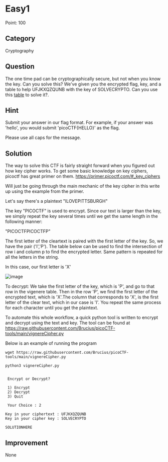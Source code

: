 # Easy1

Point: 100

## Category

Cryptography

## Question

The one time pad can be cryptographically secure, but not when you know the key. Can you solve this? We've given you the encrypted flag, key, and a table to help UFJKXQZQUNB with the key of SOLVECRYPTO. Can you use this [table](https://jupiter.challenges.picoctf.org/static/1fd21547c154c678d2dab145c29f1d79/table.txt) to solve it?.

## Hint

Submit your answer in our flag format. For example, if your answer was 'hello', you would submit 'picoCTF{HELLO}' as the flag.

Please use all caps for the message.


## Solution

The way to solve this CTF is fairly straight forward when you figured out how key cipher works. To get some basic knowledge on key ciphers, picoctf has great primer on them. https://primer.picoctf.com/#_key_ciphers

Will just be going through the main mechanic of the key cipher in this write up using the example from the primer.

Let's say there's a plaintext
"ILOVEPITTSBURGH"

The key "PICOCTF" is used to encrypt. Since our text is larger than the key, we simply repeat the key several times until we get the same length in the following manner:

"PICOCTFPICOCTFP"

The first letter of the cleartext is paired with the first letter of the key. So, we have the pair ('I','P'). The table below can be used to find the intersection of row i and column p to find the encrypted letter. Same pattern is repeated for all the letters in the string.

In this case, our first letter is 'X'

![image](https://primer.picoctf.com/images/5image45.png)

To decrypt:
We take the first letter of the key, which is 'P', and go to that row in the vigenere table. Then in the row 'P', we find the first letter of the encrypted text, which is 'X'.The column that corresponds to 'X', is the first letter of the clear text, which in our case is 'I'. You repeat the same process for each character until you get the plaintext.

To automate this whole workflow, a quick python tool is written to encrypt and decrypt using the text and key. The tool can be found at
https://raw.githubusercontent.com/Brucius/picoCTF-tools/main/vignereCipher.py

Below is an example of running the program

```console
wget https://raw.githubusercontent.com/Brucius/picoCTF-tools/main/vignereCipher.py

python3 vignereCipher.py


 Encrypt or Decrypt? 

 1) Encrypt 
 2) Decrypt 
 3) Quit 

 Your Choice : 2

Key in your ciphertext : UFJKXQZQUNB
Key in your cipher key : SOLVECRYPTO

SOLUTIONHERE
```

## Improvement

None